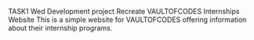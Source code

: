 TASK1
Wed Development project
Recreate VAULTOFCODES Internships Website
This is a simple website for VAULTOFCODES offering information about their internship programs.


